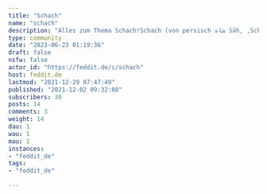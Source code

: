 ```yaml
---
title: "Schach" 
name: "schach"
description: "Alles zum Thema Schach!Schach (von persisch شاه šāh, ‚Schah, König‘ – daher die Bezeichnung „das königliche Spiel“) oder Schachspiel ist ein strategisches Brettspiel, bei dem zwei Spieler abwechselnd Spielsteine (die Schachfiguren) auf einem Spielbrett (dem Schachbrett) bewegen. Ziel des Spiels ist es, den Gegner schachmatt zu setzen, das heißt, dessen König so anzugreifen, dass diesem weder Abwehr noch Flucht möglich ist. "
type: community
date: "2023-06-23 01:19:36"
draft: false
nsfw: false
actor_id: "https://feddit.de/c/schach"
host: feddit.de
lastmod: "2021-12-29 07:47:49"
published: "2021-12-02 09:32:08"
subscribers: 30
posts: 14
comments: 3
weight: 14
dau: 1
wau: 1
mau: 1
instances:
- "feddit_de"
tags: 
- "feddit_de"

---
```

